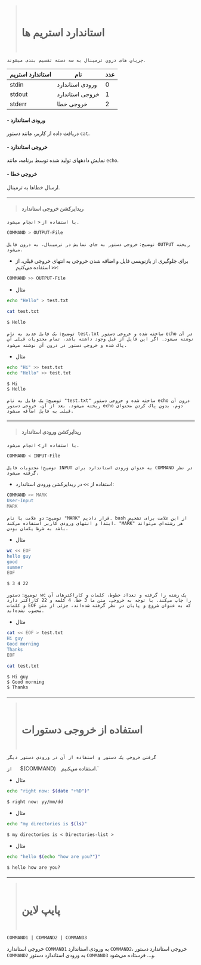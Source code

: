 
> ‌
> # استاندارد استریم ها
> ‌

`جریان های درون ترمینال به سه دسته تقسیم بندی میشوند.`

| استاندارد استریم | نام | عدد |
| ---------------- | --------------- | --- |
| stdin | ورودی استاندارد | 0 |
| stdout | خروجی استاندارد | 1 |
| stderr | خروجی خطا | 2 |

#### - ورودی استاندارد

دریافت داده از کاربر، مانند دستور `cat`.

#### - خروجی استاندارد

نمایش دادههای تولید شده توسط برنامه، مانند `echo`.

#### - خروجی خطا

ارسال خطاها به ترمینال.‌
####
---

>  #### **ریدایرکشن خروجی استاندارد**

 `با استفاده از` `<` `انجام میشود.`

```bash
COMMAND > OUTPUT-File
```

`توضیح:` `خروجی دستور به جای نمایش در ترمینال، به درون فایل OUTPUT ریخته می‌شود.`

- برای جلوگیری از بازنویسی فایل و اضافه شدن خروجی به انتهای خروجی قبلی، از `<<` استفاده می‌کنیم:

```bash
COMMAND >> OUTPUT-File
```

- مثال

```bash
echo "Hello" > test.txt
```

```sh
cat test.txt
```

```
$ Hello
```

`توضیح:` `یک فایل جدید به نام test.txt ساخته شده و خروجی دستور echo در آن نوشته می‌شود. اگر این فایل از قبل وجود داشته باشد، تمام محتویات قبلی آن پاک شده و خروجی دستور در درون آن نوشته می‌شود.`
‌
- مثال

```bash
echo "Hi" >> test.txt
echo "Hello" >> test.txt
```

```
$ Hi
$ Hello
```

`توضیح:` `یک فایل به نام "test.txt" ساخته شده و خروجی دستور echo درون آن ریخته می‌شود. بعد از آن، خروجی دستور echo دوم، بدون پاک کردن محتوای قبلی به فایل اضافه می‌شود.‌`
####
---
>  ####  **ریدایرکشن ورودی استاندارد**

`با استفاده از` `>` `انجام می‌شود.`

```bash
COMMAND < INPUT-File
```

`توضیح:` `محتویات فایل INPUT به عنوان ورودی استاندارد برای COMMAND در نظر گرفته می‌شود.`

- استفاده از `>>` در ریدایرکشن ورودی استاندارد:

```bash
COMMAND << MARK
User-Input
MARK
```

`توضیح:` `دو علامت با نام "MARK" قرار دادیم. bash از این علامت برای تشخیص ابتدا و انتهای ورودی کاربر استفاده می‌کند. "MARK" هر رشته‌ای می‌تواند باشد به شرط یکسان بودن.`

- مثال

```bash
wc << EOF
hello guy
good
summer
EOF
```

```
$ 3 4 22
```

`توضیح:` `دستور wc یک رشته را گرفته و تعداد خطوط، کلمات و کاراکترهای آن را چاپ می‌کند. با توجه به خروجی، متن ما 3 خط، 4 کلمه و 22 کاراکتر دارد و کلمات EOF که به عنوان شروع و پایان در نظر گرفته شده‌اند، جزئی از متن محسوب نشده‌اند.`

- مثال

```bash
cat << EOF > test.txt
Hi guy
Good morning
Thanks
EOF
```

```bash
cat test.txt
```

```
$ Hi guy
$ Good morning
$ Thanks
```
#### 
---
>‌
>  # استفاده از خروجی دستورات 
>  ‌

`گرفتن خروجی یک دستور و استفاده از آن در ورودی دستور دیگر`

  `از ‌
 ‌ `$(COMMAND)`‌
 ‌ `استفاده می‌کنیم.`‌

- مثال

```bash
echo "right now: $(date "+%D")"
```

```
$ right now: yy/mm/dd
```
- مثال

```bash
echo "my directories is $(ls)"
```

```
$ my directories is < Directories-list >
```
- مثال

```bash
echo "hello $(echo "how are you?")"
```

```
$ hello how are you?
```
#### 
---
>‌
> # پایپ لاین
> ‌

```
COMMAND1 | COMMAND2 | COMMAND3
```

خروجی استاندارد `COMMAND1` به ورودی استاندارد `COMMAND2`، خروجی استاندارد دستور `COMMAND2` به ورودی استاندارد دستور `COMMAND3` و... فرستاده می‌شود.
